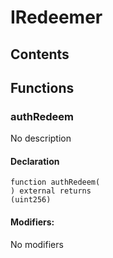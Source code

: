 # IRedeemer





## Contents
<!-- START doctoc -->
<!-- END doctoc -->




## Functions

### authRedeem
No description


#### Declaration
```solidity
function authRedeem(
) external returns
(uint256)
```

#### Modifiers:
No modifiers






